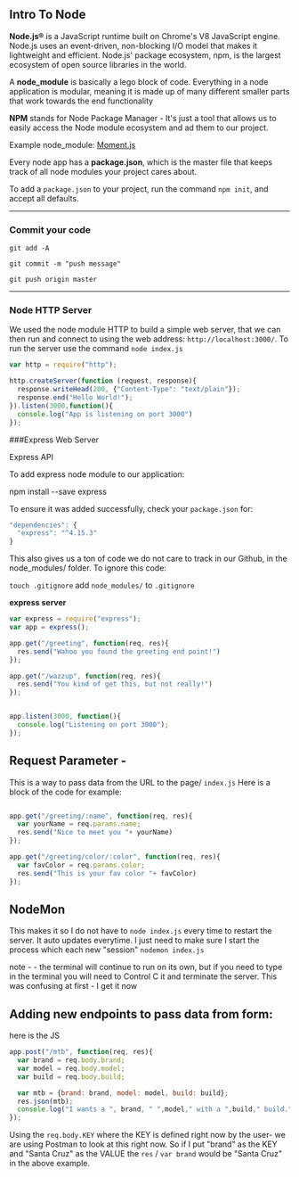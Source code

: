 ## Intro To Node

__Node.js®__ is a JavaScript runtime built on Chrome's V8 JavaScript engine. Node.js uses an event-driven, non-blocking I/O model that makes it lightweight and efficient. Node.js' package ecosystem, npm, is the largest ecosystem of open source libraries in the world.

A __node_module__ is basically a lego block of code.   Everything in a node application is modular, meaning it is made up of many different smaller parts that work towards the end functionality

__NPM__ stands for Node Package Manager - It's just a tool that allows us to easily access the Node module ecosystem and ad them to our project.

Example node_module: [Moment.js](https://momentjs.com/)

Every node app has a __package.json__, which is the master file that keeps track of all node modules your project cares about.

To add a `package.json` to your project, run the command `npm init`, and accept all defaults.

-----
### Commit your code
`git add -A`

`git commit -m "push message"`

`git push origin master`

------

### Node HTTP Server

We used the node module HTTP to build a simple web server, that we can then run and connect to using the web address: `http://localhost:3000/`. To run the server use the command `node index.js`

```js
var http = require("http");

http.createServer(function (request, response){
  response.writeHead(200, {"Content-Type": "text/plain"});
  response.end("Hello World!");
}).listen(3000,function(){
  console.log("App is listening on port 3000")
});
```

###Express Web Server

Express API

To add express node module to our application:

npm install --save express

To ensure it was added successfully, check your `package.json` for:
```js
"dependencies": {
  "express": "^4.15.3"
}
```
This also gives us a ton of code we do not care to track in our Github, in the node_modules/ folder. To ignore this code:

`touch .gitignore` add `node_modules/` to `.gitignore`

__express server__
```js
var express = require("express");
var app = express();

app.get("/greeting", function(req, res){
  res.send("Wahoo you found the greeting end point!")
});

app.get("/wazzup", function(req, res){
  res.send("You kind of get this, but not really!")
});


app.listen(3000, function(){
  console.log("Listening on port 3000");
});
```
## Request Parameter -
This is a way to pass data from the URL to the page/ `index.js`
Here is a block of the code for example:

```js

app.get("/greeting/:name", function(req, res){
  var yourName = req.params.name;
  res.send("Nice to meet you "+ yourName)
});

app.get("/greeting/color/:color", function(req, res){
  var favColor = req.params.color;
  res.send("This is your fav color "+ favColor)
});
```

## NodeMon

This makes it so I do not have to `node index.js` every time to restart the server.  It auto updates everytime.  I just need to make sure I start the process which each new "session"
`nodemon index.js`

note - - the terminal will continue to run on its own, but if you need to type in the terminal you will need to Control C it and terminate the server.  This was confusing at first - I get it now 


## Adding new endpoints to pass data from form:
here is the JS
```js
app.post("/mtb", function(req, res){
  var brand = req.body.brand;
  var model = req.body.model;
  var build = req.body.build;

  var mtb = {brand: brand, model: model, build: build};
  res.json(mtb);
  console.log("I wants a ", brand, " ",model," with a ",build," build.");
});
```
Using the `req.body.KEY` where the KEY is defined right now by the user- we are using Postman to look at this right now.  So if I put "brand" as the KEY and "Santa Cruz" as the VALUE the `res` / `var brand` would be "Santa Cruz" in the above example.  
